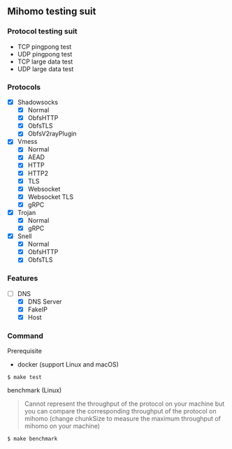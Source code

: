 ## Mihomo testing suit

### Protocol testing suit

* TCP pingpong test
* UDP pingpong test
* TCP large data test
* UDP large data test

### Protocols

- [x] Shadowsocks
  - [x] Normal
  - [x] ObfsHTTP
  - [x] ObfsTLS
  - [x] ObfsV2rayPlugin
- [x] Vmess
  - [x] Normal
  - [x] AEAD
  - [x] HTTP
  - [x] HTTP2
  - [x] TLS
  - [x] Websocket
  - [x] Websocket TLS
  - [x] gRPC
- [x] Trojan
  - [x] Normal
  - [x] gRPC
- [x] Snell
  - [x] Normal
  - [x] ObfsHTTP
  - [x] ObfsTLS

### Features

- [ ] DNS
  - [x] DNS Server
  - [x] FakeIP
  - [x] Host

### Command

Prerequisite

* docker (support Linux and macOS)

```
$ make test
```

benchmark (Linux)

> Cannot represent the throughput of the protocol on your machine
> but you can compare the corresponding throughput of the protocol on mihomo
> (change chunkSize to measure the maximum throughput of mihomo on your machine)

```
$ make benchmark
```
